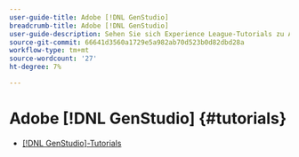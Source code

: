 ```yaml
---
user-guide-title: Adobe [!DNL GenStudio]
breadcrumb-title: Adobe [!DNL GenStudio]
user-guide-description: Sehen Sie sich Experience League-Tutorials zu Adobe [!DNL GenStudio] an, einer End-to-End-Lösung zur Beschleunigung und Vereinfachung der Inhaltsversorgungskette mit generativer KI und intelligenter Automatisierung.
source-git-commit: 66641d3560a1729e5a982ab70d523b0d82dbd28a
workflow-type: tm+mt
source-wordcount: '27'
ht-degree: 7%

---
```



# Adobe [!DNL GenStudio] {#tutorials}

+ [[!DNL GenStudio]-Tutorials](introduction.md)
